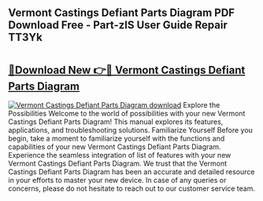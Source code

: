 ## Vermont Castings Defiant Parts Diagram PDF Download Free - Part-zIS User Guide Repair TT3Yk

# <h2><a href="http://dfkyqh.blite.top/?on=Vermont+Castings+Defiant+Parts+Diagram">🔗Download New 👉🔴 Vermont Castings Defiant Parts Diagram</a></h2>

[![Vermont Castings Defiant Parts Diagram download](https://i.imgur.com/lujVjoI.png)](http://dfkyqh.blite.top/?on=Vermont+Castings+Defiant+Parts+Diagram)
Explore the Possibilities Welcome to the world of possibilities with your new Vermont Castings Defiant Parts Diagram! This manual explores its features, applications, and troubleshooting solutions. Familiarize Yourself Before you begin, take a moment to familiarize yourself with the functions and capabilities of your new Vermont Castings Defiant Parts Diagram. Experience the seamless integration of list of features with your new Vermont Castings Defiant Parts Diagram. We trust that the Vermont Castings Defiant Parts Diagram has been an accurate and detailed resource in your efforts to master your new device. In case of any queries or concerns, please do not hesitate to reach out to our customer service team.
